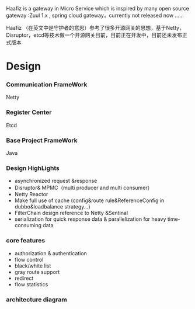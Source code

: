 Haafiz is a gateway in Micro Service which is inspired by many open source gateway :Zuul 1.x , spring cloud gateway，currently not released now ......

Haafiz （在英文中是守护者的意思）参考了很多开源网关的思想，基于Netty，Disruptor，etcd等技术做一个开源网关目前，目前正在开发中，目前还未发布正式版本
# Design
### Communication FrameWork
Netty

### Register Center 
Etcd

### Base Project FrameWork
Java

### Design HighLights
- asynchronized request &response
- Disruptor& MPMC（multi producer and multi consumer）
- Netty Reactor
- Make full use of cache (config&route rule&ReferenceConfig in dubbo&loadbalance strategy...)
- FilterChain design reference to Netty &Sentinal
- serialization for quick response data & parallelization for heavy time-consuming data

### core features
- authorization & authentication
- flow control
- black/white list 
- gray route support
- redirect 
- flow statistics

### architecture diagram